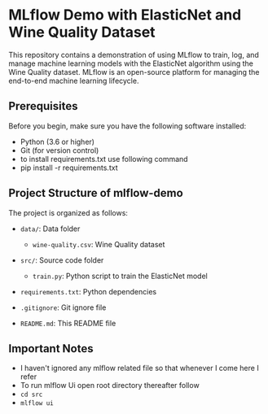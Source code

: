 # MLflow Demo with ElasticNet and Wine Quality Dataset

This repository contains a demonstration of using MLflow to train, log, and manage machine learning models with the ElasticNet algorithm using the Wine Quality dataset. MLflow is an open-source platform for managing the end-to-end machine learning lifecycle.

## Prerequisites

Before you begin, make sure you have the following software installed:

- Python (3.6 or higher)
- Git (for version control)
- to install requirements.txt use following command
- pip install -r requirements.txt 


## Project Structure of mlflow-demo 
The project is organized as follows:

- `data/`: Data folder
  - `wine-quality.csv`: Wine Quality dataset

- `src/`: Source code folder
  - `train.py`: Python script to train the ElasticNet model

- `requirements.txt`: Python dependencies
- `.gitignore`: Git ignore file
- `README.md`: This README file

## Important Notes
- I haven't ignored any mlflow related file so that whenever I come here I refer
- To run mlflow Ui open root directory thereafter follow 
- `cd src`
- `mlflow ui`

